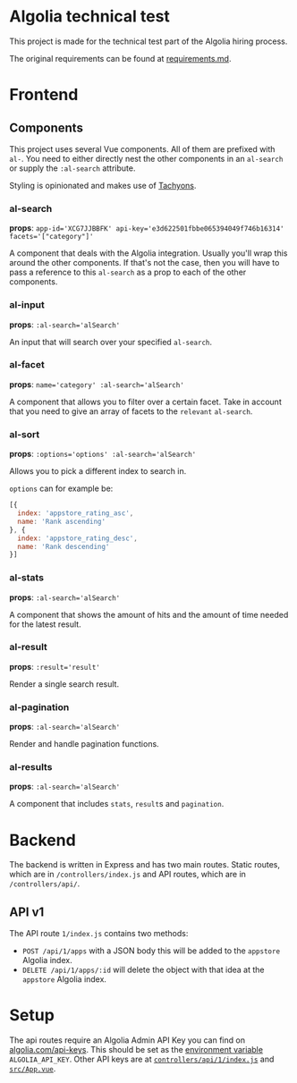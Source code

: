 # Algolia technical test

This project is made for the technical test part of the Algolia hiring process.

The original requirements can be found at [requirements.md](requirements.md).

# Frontend

## Components

This project uses several Vue components. All of them are prefixed with `al-`. You need to either directly nest the other components in an `al-search` or supply the `:al-search` attribute.

Styling is opinionated and makes use of [Tachyons](https://tachyons.io).

### al-search
**props**: `app-id='XCG7JJBBFK' api-key='e3d622501fbbe065394049f746b16314' facets='["category"]'`

A component that deals with the Algolia integration. Usually you'll wrap this around the other components. If that's not the case, then you will have to pass a reference to this `al-search` as a prop to each of the other components.

### al-input
**props**: `:al-search='alSearch'`

An input that will search over your specified `al-search`.

### al-facet
**props**: `name='category' :al-search='alSearch'`

A component that allows you to filter over a certain facet. Take in account that you need to give an array of facets to the `relevant` `al-search`.

### al-sort
**props**: `:options='options' :al-search='alSearch'`

Allows you to pick a different index to search in.

`options` can for example be:

```js
[{
  index: 'appstore_rating_asc',
  name: 'Rank ascending'
}, {
  index: 'appstore_rating_desc',
  name: 'Rank descending'
}]
```

### al-stats
**props**: `:al-search='alSearch'`

A component that shows the amount of hits and the amount of time needed for the latest result.

### al-result
**props**: `:result='result'`

Render a single search result.

### al-pagination
**props**: `:al-search='alSearch'`

Render and handle pagination functions.

### al-results
**props**: `:al-search='alSearch'`

A component that includes `stats`, `result`s and `pagination`.

# Backend

The backend is written in Express and has two main routes. Static routes, which are in `/controllers/index.js` and API routes, which are in `/controllers/api/`.

## API v1

The API route `1/index.js` contains two methods:

* `POST /api/1/apps` with a JSON body this will be added to the `appstore` Algolia index.
* `DELETE /api/1/apps/:id` will delete the object with that idea at the `appstore` Algolia index.

# Setup

The api routes require an Algolia Admin API Key you can find on [algolia.com/api-keys](https://www.algolia.com/api-keys). This should be set as the [environment variable](https://www.gnu.org/software/bash/manual/html_node/Shell-Parameters.html#Shell-Parameters) `ALGOLIA_API_KEY`. Other API keys are at [`controllers/api/1/index.js`](controllers/api/1/index.js) and [`src/App.vue`](src/App.vue).

